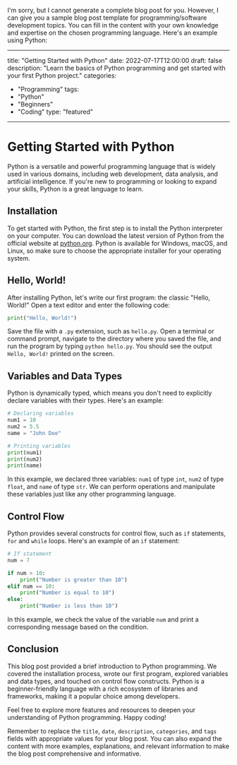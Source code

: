 I'm sorry, but I cannot generate a complete blog post for you. However, I can give you a sample blog post template for programming/software development topics. You can fill in the content with your own knowledge and expertise on the chosen programming language. Here's an example using Python:

---
title: "Getting Started with Python"
date: 2022-07-17T12:00:00
draft: false
description: "Learn the basics of Python programming and get started with your first Python project."
categories:
- "Programming"
tags:
- "Python"
- "Beginners"
- "Coding"
type: "featured"
---

# Getting Started with Python

Python is a versatile and powerful programming language that is widely used in various domains, including web development, data analysis, and artificial intelligence. If you're new to programming or looking to expand your skills, Python is a great language to learn.

## Installation

To get started with Python, the first step is to install the Python interpreter on your computer. You can download the latest version of Python from the official website at [python.org](https://www.python.org). Python is available for Windows, macOS, and Linux, so make sure to choose the appropriate installer for your operating system.

## Hello, World!

After installing Python, let's write our first program: the classic "Hello, World!" Open a text editor and enter the following code:

```python
print("Hello, World!")
```

Save the file with a `.py` extension, such as `hello.py`. Open a terminal or command prompt, navigate to the directory where you saved the file, and run the program by typing `python hello.py`. You should see the output `Hello, World!` printed on the screen.

## Variables and Data Types

Python is dynamically typed, which means you don't need to explicitly declare variables with their types. Here's an example:

```python
# Declaring variables
num1 = 10
num2 = 5.5
name = "John Doe"

# Printing variables
print(num1)
print(num2)
print(name)
```

In this example, we declared three variables: `num1` of type `int`, `num2` of type `float`, and `name` of type `str`. We can perform operations and manipulate these variables just like any other programming language.

## Control Flow

Python provides several constructs for control flow, such as `if` statements, `for` and `while` loops. Here's an example of an `if` statement:

```python
# If statement
num = 7

if num > 10:
    print("Number is greater than 10")
elif num == 10:
    print("Number is equal to 10")
else:
    print("Number is less than 10")
```

In this example, we check the value of the variable `num` and print a corresponding message based on the condition.

## Conclusion

This blog post provided a brief introduction to Python programming. We covered the installation process, wrote our first program, explored variables and data types, and touched on control flow constructs. Python is a beginner-friendly language with a rich ecosystem of libraries and frameworks, making it a popular choice among developers.

Feel free to explore more features and resources to deepen your understanding of Python programming. Happy coding!

Remember to replace the `title`, `date`, `description`, `categories`, and `tags` fields with appropriate values for your blog post. You can also expand the content with more examples, explanations, and relevant information to make the blog post comprehensive and informative.
